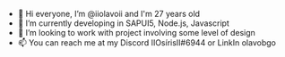 - 👋 Hi everyone, I’m @iiolavoii and I'm 27 years old
- 🌱 I’m currently developing in SAPUI5, Node.js, Javascript
- 👀 I’m looking to work with project involving some level of design 
- 📫 You can reach me at my Discord IIOsírisII#6944 or LinkIn olavobgo

<!---
iiolavoii/iiolavoii is a ✨ special ✨ repository because its `README.md` (this file) appears on your GitHub profile.
You can click the Preview link to take a look at your changes.
--->

